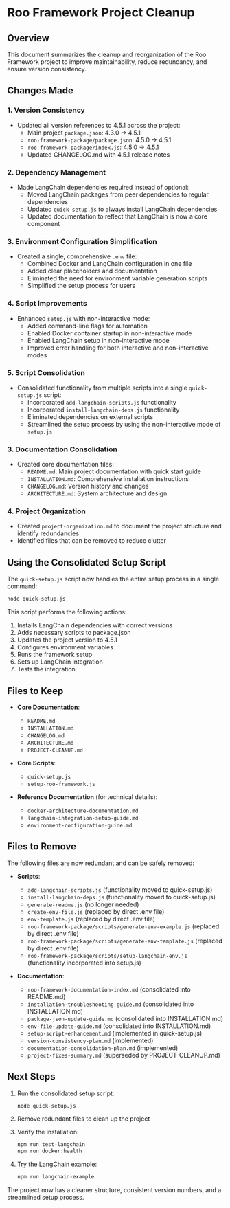 # Roo Framework Project Cleanup

## Overview

This document summarizes the cleanup and reorganization of the Roo Framework project to improve maintainability, reduce redundancy, and ensure version consistency.

## Changes Made

### 1. Version Consistency

- Updated all version references to 4.5.1 across the project:
  - Main project `package.json`: 4.3.0 → 4.5.1
  - `roo-framework-package/package.json`: 4.5.0 → 4.5.1
  - `roo-framework-package/index.js`: 4.5.0 → 4.5.1
  - Updated CHANGELOG.md with 4.5.1 release notes

### 2. Dependency Management

- Made LangChain dependencies required instead of optional:
  - Moved LangChain packages from peer dependencies to regular dependencies
  - Updated `quick-setup.js` to always install LangChain dependencies
  - Updated documentation to reflect that LangChain is now a core component

### 3. Environment Configuration Simplification

- Created a single, comprehensive `.env` file:
  - Combined Docker and LangChain configuration in one file
  - Added clear placeholders and documentation
  - Eliminated the need for environment variable generation scripts
  - Simplified the setup process for users

### 4. Script Improvements

- Enhanced `setup.js` with non-interactive mode:
  - Added command-line flags for automation
  - Enabled Docker container startup in non-interactive mode
  - Enabled LangChain setup in non-interactive mode
  - Improved error handling for both interactive and non-interactive modes

### 5. Script Consolidation

- Consolidated functionality from multiple scripts into a single `quick-setup.js` script:
  - Incorporated `add-langchain-scripts.js` functionality
  - Incorporated `install-langchain-deps.js` functionality
  - Eliminated dependencies on external scripts
  - Streamlined the setup process by using the non-interactive mode of `setup.js`

### 3. Documentation Consolidation

- Created core documentation files:
  - `README.md`: Main project documentation with quick start guide
  - `INSTALLATION.md`: Comprehensive installation instructions
  - `CHANGELOG.md`: Version history and changes
  - `ARCHITECTURE.md`: System architecture and design

### 4. Project Organization

- Created `project-organization.md` to document the project structure and identify redundancies
- Identified files that can be removed to reduce clutter

## Using the Consolidated Setup Script

The `quick-setup.js` script now handles the entire setup process in a single command:

```bash
node quick-setup.js
```

This script performs the following actions:

1. Installs LangChain dependencies with correct versions
2. Adds necessary scripts to package.json
3. Updates the project version to 4.5.1
4. Configures environment variables
5. Runs the framework setup
6. Sets up LangChain integration
7. Tests the integration

## Files to Keep

- **Core Documentation**:
  - `README.md`
  - `INSTALLATION.md`
  - `CHANGELOG.md`
  - `ARCHITECTURE.md`
  - `PROJECT-CLEANUP.md`

- **Core Scripts**:
  - `quick-setup.js`
  - `setup-roo-framework.js`

- **Reference Documentation** (for technical details):
  - `docker-architecture-documentation.md`
  - `langchain-integration-setup-guide.md`
  - `environment-configuration-guide.md`

## Files to Remove

The following files are now redundant and can be safely removed:

- **Scripts**:
  - `add-langchain-scripts.js` (functionality moved to quick-setup.js)
  - `install-langchain-deps.js` (functionality moved to quick-setup.js)
  - `generate-readme.js` (no longer needed)
  - `create-env-file.js` (replaced by direct .env file)
  - `env-template.js` (replaced by direct .env file)
  - `roo-framework-package/scripts/generate-env-example.js` (replaced by direct .env file)
  - `roo-framework-package/scripts/generate-env-template.js` (replaced by direct .env file)
  - `roo-framework-package/scripts/setup-langchain-env.js` (functionality incorporated into setup.js)

- **Documentation**:
  - `roo-framework-documentation-index.md` (consolidated into README.md)
  - `installation-troubleshooting-guide.md` (consolidated into INSTALLATION.md)
  - `package-json-update-guide.md` (consolidated into INSTALLATION.md)
  - `env-file-update-guide.md` (consolidated into INSTALLATION.md)
  - `setup-script-enhancement.md` (implemented in quick-setup.js)
  - `version-consistency-plan.md` (implemented)
  - `documentation-consolidation-plan.md` (implemented)
  - `project-fixes-summary.md` (superseded by PROJECT-CLEANUP.md)

## Next Steps

1. Run the consolidated setup script:
   ```bash
   node quick-setup.js
   ```

2. Remove redundant files to clean up the project
   
3. Verify the installation:
   ```bash
   npm run test-langchain
   npm run docker:health
   ```

4. Try the LangChain example:
   ```bash
   npm run langchain-example
   ```

The project now has a cleaner structure, consistent version numbers, and a streamlined setup process.